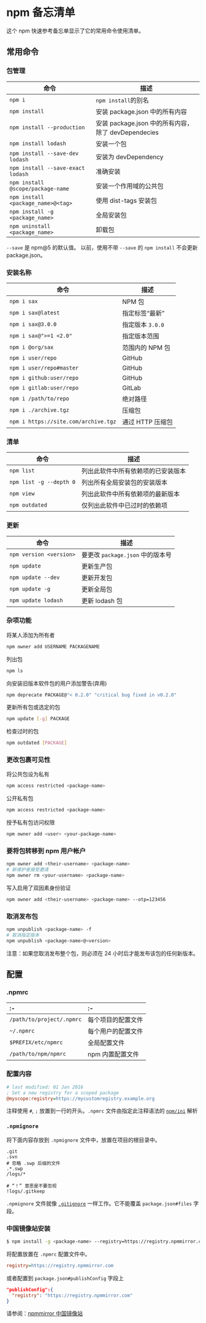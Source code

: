 npm 备忘清单
===

这个 npm 快速参考备忘单显示了它的常用命令使用清单。

常用命令
----
<!--rehype:body-class=cols-2-->

### 包管理

| 命令                                | 描述                                     |
| ---                                | ---                                      |
| `npm i`                            | `npm install`的别名                      |
| `npm install`                      | 安装 package.json 中的所有内容              |
| `npm install --production`         | 安装 package.json 中的所有内容，除了 devDependecies   |
| `npm install lodash`               | 安装一个包                  |
| `npm install --save-dev lodash`    | 安装为 devDependency       |
| `npm install --save-exact lodash`  | 准确安装                    |
| `npm install @scope/package-name`  | 安装一个作用域的公共包                    |
| `npm install <package_name>@<tag>` | 使用 dist-tags 安装包                   |
| `npm install -g <package_name>`    | 全局安装包                   |
| `npm uninstall <package_name>`     | 卸载包                   |

`--save` 是 npm@5 的默认值。 以前，使用不带 `--save` 的 `npm install` 不会更新 package.json。

### 安装名称

| 命令                                  | 描述             |
| ---                                  | ---               |
| `npm i sax`                          | NPM 包             |
| `npm i sax@latest`                   | 指定标签“最新”       |
| `npm i sax@3.0.0`                    | 指定版本 `3.0.0`     |
| `npm i sax@">=1 <2.0"`               | 指定版本范围         |
| `npm i @org/sax`                     | 范围内的 NPM 包     |
| `npm i user/repo`                    | GitHub             |
| `npm i user/repo#master`             | GitHub             |
| `npm i github:user/repo`             | GitHub             |
| `npm i gitlab:user/repo`             | GitLab             |
| `npm i /path/to/repo`                | 绝对路径            |
| `npm i ./archive.tgz`                | 压缩包             |
| `npm i https://site.com/archive.tgz` | 通过 HTTP 压缩包    |

### 清单

| 命令                     | 描述               |
| ---                     | --- |
| `npm list`              | 列出此软件中所有依赖项的已安装版本 | 
| `npm list -g --depth 0` | 列出所有全局安装包的安装版本 | 
| `npm view`              | 列出此软件中所有依赖项的最新版本 | 
| `npm outdated`          | 仅列出此软件中已过时的依赖项  |

### 更新

| 命令                    | 描述     |
| ---                     | ---       |
| `npm version <version>` | 要更改 `package.json` 中的版本号 |
| `npm update`            | 更新生产包 |
| `npm update --dev`      | 更新开发包 |
| `npm update -g`         | 更新全局包 |
| `npm update lodash`     | 更新 lodash 包 |


### 杂项功能
<!--rehype:wrap-class=row-span-2-->

将某人添加为所有者

```bash
npm owner add USERNAME PACKAGENAME
```

列出包

```bash
npm ls
```

向安装旧版本软件包的用户添加警告(弃用)

```bash
npm deprecate PACKAGE@"< 0.2.0" "critical bug fixed in v0.2.0"
```

更新所有包或选定的包

```bash
npm update [-g] PACKAGE
```

检查过时的包

```bash
npm outdated [PACKAGE]
```

### 更改包裹可见性

将公共包设为私有

```bash
npm access restricted <package-name>
```

公开私有包

```bash
npm access restricted <package-name>
```

授予私有包访问权限

```bash
npm owner add <user> <your-package-name>
```

### 要将包转移到 npm 用户帐户

```bash
npm owner add <their-username> <package-name>
# 新维护者接受邀请
npm owner rm <your-username> <package-name>
```

写入启用了双因素身份验证

```bash
npm owner add <their-username> <package-name> --otp=123456
```

### 取消发布包

```bash
npm unpublish <package-name> -f
# 取消指定版本
npm unpublish <package-name>@<version>
```

注意：如果您取消发布整个包，则必须在 24 小时后才能发布该包的任何新版本。

配置
---

### .npmrc

:- | :-
:- | :-
`/path/to/project/.npmrc` | 每个项目的配置文件
`~/.npmrc` | 每个用户的配置文件
`$PREFIX/etc/npmrc` | 全局配置文件
`/path/to/npm/npmrc` | npm 内置配置文件


### 配置内容
<!--rehype:wrap-class=col-span-2-->

```ini
# last modified: 01 Jan 2016
; Set a new registry for a scoped package
@myscope:registry=https://mycustomregistry.example.org
```

注释使用 `#`, `;` 放置到一行的开头。`.npmrc` 文件由指定此注释语法的 [`npm/ini`](https://github.com/npm/ini) 解析

### `.npmignore`

将下面内容存放到 `.npmignore` 文件中，放置在项目的根目录中。

```gitignore
.git
.svn
# 忽略 .swp 后缀的文件
.*.swp
/logs/*

# “！” 意思是不要忽视
!logs/.gitkeep
```

`.npmignore` 文件就像 [`.gitignore`](./git.md#忽略文件) 一样工作。它不能覆盖 `package.json#files` 字段。

### 中国镜像站安装
<!--rehype:wrap-class=col-span-2-->

```bash
$ npm install -g <package-name> --registry=https://registry.npmmirror.com
```

将配置放置在 `.npmrc` 配置文件中。

```ini
registry=https://registry.npmmirror.com
```

或者配置到 `package.json#publishConfig` 字段上

```json
"publishConfig":{
  "registry": "https://registry.npmmirror.com"
}
```

请参阅：[npmmirror 中国镜像站](https://npmmirror.com/)